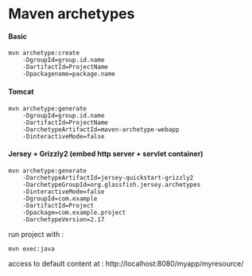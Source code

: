 # Maven archetypes

#### Basic
```
mvn archetype:create
    -DgroupId=group.id.name 
	-DartifactId=ProjectName
	-Dpackagename=package.name
```
#### Tomcat
```
mvn archetype:generate 
    -DgroupId=group.id.name 
    -DartifactId=ProjectName 
    -DarchetypeArtifactId=maven-archetype-webapp 
    -DinteractiveMode=false
```
#### Jersey + Grizzly2 (embed http server + servlet container)
```
mvn archetype:generate
    -DarchetypeArtifactId=jersey-quickstart-grizzly2
    -DarchetypeGroupId=org.glassfish.jersey.archetypes
    -DinteractiveMode=false
    -DgroupId=com.example
    -DartifactId=Project
    -Dpackage=com.example.project
    -DarchetypeVersion=2.17
```
run project with :
```
mvn exec:java
```
access to default content at : http://localhost:8080/myapp/myresource/
